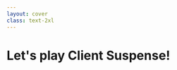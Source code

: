 ```yaml
---
layout: cover
class: text-2xl
---
```


# Let's play **Client** Suspense!

<!-- 
ts-react-17 (main) => Lazy Load
1. Network tab
2. Bundle Size
-->